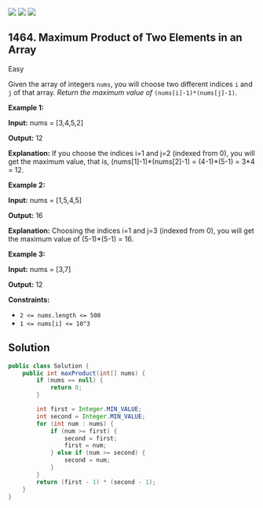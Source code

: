 [![](https://img.shields.io/github/stars/javadev/LeetCode-in-Java?label=Stars&style=flat-square)](https://github.com/javadev/LeetCode-in-Java)
[![](https://img.shields.io/github/forks/javadev/LeetCode-in-Java?label=Fork%20me%20on%20GitHub%20&style=flat-square)](https://github.com/javadev/LeetCode-in-Java/fork)
[![](https://img.shields.io/badge/-LeetCode%20in%20Kotlin-blue?style=flat-square)](https://github.com/javadev/LeetCode-in-Kotlin)

## 1464\. Maximum Product of Two Elements in an Array

Easy

Given the array of integers `nums`, you will choose two different indices `i` and `j` of that array. _Return the maximum value of_ `(nums[i]-1)*(nums[j]-1)`.

**Example 1:**

**Input:** nums = [3,4,5,2]

**Output:** 12

**Explanation:** If you choose the indices i=1 and j=2 (indexed from 0), you will get the maximum value, that is, (nums[1]-1)\*(nums[2]-1) = (4-1)\*(5-1) = 3\*4 = 12.

**Example 2:**

**Input:** nums = [1,5,4,5]

**Output:** 16

**Explanation:** Choosing the indices i=1 and j=3 (indexed from 0), you will get the maximum value of (5-1)\*(5-1) = 16.

**Example 3:**

**Input:** nums = [3,7]

**Output:** 12

**Constraints:**

*   `2 <= nums.length <= 500`
*   `1 <= nums[i] <= 10^3`

## Solution

```java
public class Solution {
    public int maxProduct(int[] nums) {
        if (nums == null) {
            return 0;
        }

        int first = Integer.MIN_VALUE;
        int second = Integer.MIN_VALUE;
        for (int num : nums) {
            if (num >= first) {
                second = first;
                first = num;
            } else if (num >= second) {
                second = num;
            }
        }
        return (first - 1) * (second - 1);
    }
}
```